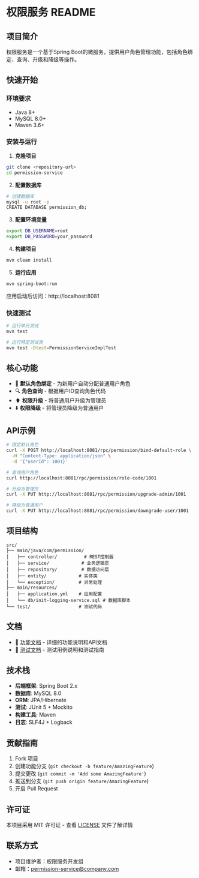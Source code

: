 # 权限服务 README

## 项目简介

权限服务是一个基于Spring Boot的微服务，提供用户角色管理功能，包括角色绑定、查询、升级和降级等操作。

## 快速开始

### 环境要求
- Java 8+
- MySQL 8.0+
- Maven 3.6+

### 安装与运行

1. **克隆项目**
```bash
git clone <repository-url>
cd permission-service
```

2. **配置数据库**
```bash
# 创建数据库
mysql -u root -p
CREATE DATABASE permission_db;
```

3. **配置环境变量**
```bash
export DB_USERNAME=root
export DB_PASSWORD=your_password
```

4. **构建项目**
```bash
mvn clean install
```

5. **运行应用**
```bash
mvn spring-boot:run
```

应用启动后访问：http://localhost:8081

### 快速测试

```bash
# 运行单元测试
mvn test

# 运行特定测试类
mvn test -Dtest=PermissionServiceImplTest
```

## 核心功能

- 🔐 **默认角色绑定** - 为新用户自动分配普通用户角色
- 🔍 **角色查询** - 根据用户ID查询角色代码
- ⬆️ **权限升级** - 将普通用户升级为管理员
- ⬇️ **权限降级** - 将管理员降级为普通用户

## API示例

```bash
# 绑定默认角色
curl -X POST http://localhost:8081/rpc/permission/bind-default-role \
  -H "Content-Type: application/json" \
  -d '{"userId": 1001}'

# 查询用户角色
curl http://localhost:8081/rpc/permission/role-code/1001

# 升级为管理员
curl -X PUT http://localhost:8081/rpc/permission/upgrade-admin/1001

# 降级为普通用户
curl -X PUT http://localhost:8081/rpc/permission/downgrade-user/1001
```

## 项目结构

```
src/
├── main/java/com/permission/
│   ├── controller/          # REST控制器
│   ├── service/            # 业务逻辑层
│   ├── repository/         # 数据访问层
│   ├── entity/            # 实体类
│   └── exception/         # 异常处理
├── main/resources/
│   ├── application.yml    # 应用配置
│   └── db/init-logging-service.sql # 数据库脚本
└── test/                  # 测试代码
```

## 文档

- 📖 [功能文档](docs/权限服务功能文档.md) - 详细的功能说明和API文档
- 🧪 [测试文档](docs/测试文档.md) - 测试用例说明和测试指南

## 技术栈

- **后端框架**: Spring Boot 2.x
- **数据库**: MySQL 8.0
- **ORM**: JPA/Hibernate
- **测试**: JUnit 5 + Mockito
- **构建工具**: Maven
- **日志**: SLF4J + Logback

## 贡献指南

1. Fork 项目
2. 创建功能分支 (`git checkout -b feature/AmazingFeature`)
3. 提交更改 (`git commit -m 'Add some AmazingFeature'`)
4. 推送到分支 (`git push origin feature/AmazingFeature`)
5. 开启 Pull Request

## 许可证

本项目采用 MIT 许可证 - 查看 [LICENSE](LICENSE) 文件了解详情

## 联系方式

- 项目维护者：权限服务开发组
- 邮箱：permission-service@company.com
